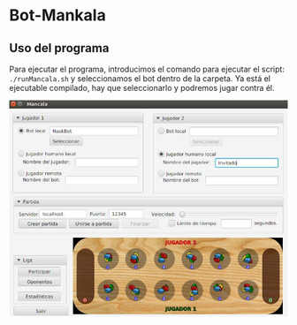 # Bot-Mankala

## Uso del programa
Para ejecutar el programa, introducimos el comando para ejecutar el script: `./runMancala.sh` y seleccionamos el bot dentro de la carpeta. Ya está el ejecutable compilado, hay que seleccionarlo y podremos jugar contra él.

![](https://github.com/sergiocantero8/Bot-Mankala/blob/master/img/captura_mankala.jpg)